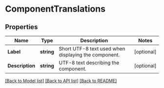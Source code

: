 # ComponentTranslations

## Properties

Name | Type | Description | Notes
------------ | ------------- | ------------- | -------------
**Label** | **string** | Short UTF-8 text used when displaying the component. | [optional] 
**Description** | **string** | UTF-8 text describing the component. | [optional] 

[[Back to Model list]](../README.md#documentation-for-models) [[Back to API list]](../README.md#documentation-for-api-endpoints) [[Back to README]](../README.md)


